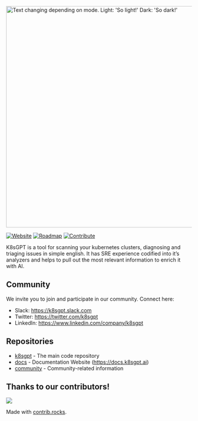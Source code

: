<picture>
  <source media="(prefers-color-scheme: dark)" srcset="https://github.com/k8sgpt-ai/k8sgpt/blob/main/images/banner-white.png" width="600px;">
  <img alt="Text changing depending on mode. Light: 'So light!' Dark: 'So dark!'" src="https://github.com/k8sgpt-ai/k8sgpt/blob/main/images/banner-white.png" width="600px;">
</picture>

[![Website](https://img.shields.io/static/v1?label=Website&message=k8sgpt.ai&color=orange)](https://k8sgpt.ai/)
[![Roadmap](https://img.shields.io/static/v1?label=Roadmap&message=public&color=green)](https://github.com/orgs/k8sgpt-ai/projects/1)
[![Contribute](https://img.shields.io/static/v1?label=Contributing&message=guide&color=blue)](https://github.com/k8sgpt-ai/k8sgpt/blob/main/CONTRIBUTING.md)	

K8sGPT is a tool for scanning your kubernetes clusters, diagnosing and triaging issues in simple english. It has SRE experience codified into it’s analyzers and helps to pull out the most relevant information to enrich it with AI.

## Community ##
We invite you to join and participate in our community. Connect here:
* Slack: https://k8sgpt.slack.com
* Twitter: https://twitter.com/k8sgpt
* LinkedIn: https://www.linkedin.com/company/k8sgpt

## Repositories ##
* [k8sgpt](https://github.com/k8sgpt-ai/k8sgpt) - The main code repository
* [docs](https://github.com/k8sgpt-ai/docs) - Documentation Website (https://docs.k8sgpt.ai)
* [community](https://github.com/k8sgpt-ai/community) - Community-related information

## Thanks to our contributors!
<a href="https://github.com/k8sgpt-ai/k8sgpt/graphs/contributors">
  <img src="https://contrib.rocks/image?repo=k8sgpt-ai/k8sgpt" />
</a>

Made with [contrib.rocks](https://contrib.rocks).

